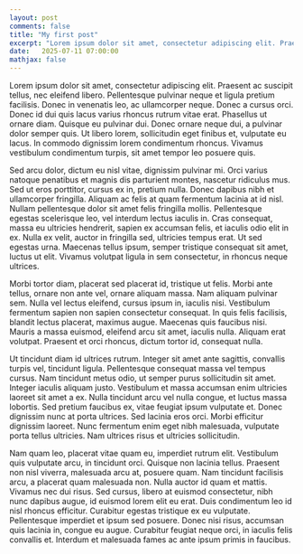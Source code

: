 ```yaml
---
layout: post
comments: false
title: "My first post"
excerpt: "Lorem ipsum dolor sit amet, consectetur adipiscing elit. Praesent ac suscipit tellus, nec eleifend libero. Pellentesque pulvinar neque et ligula pretium facilisis."
date:   2025-07-11 07:00:00
mathjax: false
---
```


<style>
.post-header h1 {
    font-size: 35px;
}
.post pre,
.post code {
    background-color: #fcfcfc;
    font-size: 13px; /* make code smaller for this post... */
}
</style>

Lorem ipsum dolor sit amet, consectetur adipiscing elit. Praesent ac suscipit tellus, nec eleifend libero. Pellentesque pulvinar neque et ligula pretium facilisis. Donec in venenatis leo, ac ullamcorper neque. Donec a cursus orci. Donec id dui quis lacus varius rhoncus rutrum vitae erat. Phasellus ut ornare diam. Quisque eu pulvinar dui. Donec ornare neque dui, a pulvinar dolor semper quis. Ut libero lorem, sollicitudin eget finibus et, vulputate eu lacus. In commodo dignissim lorem condimentum rhoncus. Vivamus vestibulum condimentum turpis, sit amet tempor leo posuere quis.

Sed arcu dolor, dictum eu nisl vitae, dignissim pulvinar mi. Orci varius natoque penatibus et magnis dis parturient montes, nascetur ridiculus mus. Sed ut eros porttitor, cursus ex in, pretium nulla. Donec dapibus nibh et ullamcorper fringilla. Aliquam ac felis at quam fermentum lacinia at id nisl. Nullam pellentesque dolor sit amet felis fringilla mollis. Pellentesque egestas scelerisque leo, vel interdum lectus iaculis in. Cras consequat, massa eu ultricies hendrerit, sapien ex accumsan felis, et iaculis odio elit in ex. Nulla ex velit, auctor in fringilla sed, ultricies tempus erat. Ut sed egestas urna. Maecenas tellus ipsum, semper tristique consequat sit amet, luctus ut elit. Vivamus volutpat ligula in sem consectetur, in rhoncus neque ultrices.

Morbi tortor diam, placerat sed placerat id, tristique ut felis. Morbi ante tellus, ornare non ante vel, ornare aliquam massa. Nam aliquam pulvinar sem. Nulla vel lectus eleifend, cursus ipsum in, iaculis nisi. Vestibulum fermentum sapien non sapien consectetur consequat. In quis felis facilisis, blandit lectus placerat, maximus augue. Maecenas quis faucibus nisi. Mauris a massa euismod, eleifend arcu sit amet, iaculis nulla. Aliquam erat volutpat. Praesent et orci rhoncus, dictum tortor id, consequat nulla.

Ut tincidunt diam id ultrices rutrum. Integer sit amet ante sagittis, convallis turpis vel, tincidunt ligula. Pellentesque consequat massa vel tempus cursus. Nam tincidunt metus odio, ut semper purus sollicitudin sit amet. Integer iaculis aliquam justo. Vestibulum et massa accumsan enim ultricies laoreet sit amet a ex. Nulla tincidunt arcu vel nulla congue, et luctus massa lobortis. Sed pretium faucibus ex, vitae feugiat ipsum vulputate et. Donec dignissim nunc at porta ultrices. Sed lacinia eros orci. Morbi efficitur dignissim laoreet. Nunc fermentum enim eget nibh malesuada, vulputate porta tellus ultricies. Nam ultrices risus et ultricies sollicitudin.

Nam quam leo, placerat vitae quam eu, imperdiet rutrum elit. Vestibulum quis vulputate arcu, in tincidunt orci. Quisque non lacinia tellus. Praesent non nisl viverra, malesuada arcu at, posuere quam. Nam tincidunt facilisis arcu, a placerat quam malesuada non. Nulla auctor id quam et mattis. Vivamus nec dui risus. Sed cursus, libero at euismod consectetur, nibh nunc dapibus augue, id euismod lorem elit eu erat. Duis condimentum leo id nisl rhoncus efficitur. Curabitur egestas tristique ex eu vulputate. Pellentesque imperdiet et ipsum sed posuere. Donec nisi risus, accumsan quis lacinia in, congue eu augue. Curabitur feugiat neque orci, in iaculis felis convallis et. Interdum et malesuada fames ac ante ipsum primis in faucibus.
